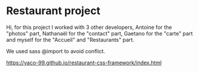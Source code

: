 # Restaurant project

Hi, for this project I worked with 3 other developers, Antoine for the "photos" part, Nathanaël for the "contact" part, Gaetano for the "carte" part and myself for the "Accueil" and "Restaurants" part.

We used sass @import to avoid conflict.

https://yaco-99.github.io/restaurant-css-framework/index.html
